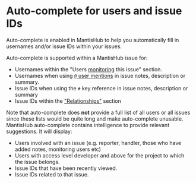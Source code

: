 # Auto-complete for users and issue IDs

Auto-complete is enabled in MantisHub to help you automatically fill in usernames and/or issue IDs within your issues.

Auto-complete is supported within a MantisHub issue for:

- Usernames within the "Users [monitoring](/issue_management/issue_actions) this issue" section.
- Usernames when using [`@` user mentions](/issue_management/mention_notifications) in issue notes, description or summary. 
- Issue IDs when using the `#` key reference in issue notes, description or summary
- Issue IDs within the ["Relationships"](/issue_management/linking_issues) section 

Note that auto-complete does **not** provide a full list of all users or all issues since these lists would be quite long and make auto-complete unusable. MantisHub auto-complete contains intelligence to provide relevant suggestions. It will display:

- Users involved with an issue (e.g. reporter, handler, those who have added notes, monitoring users etc)
- Users with access level developer and above for the project to which the issue belongs.
- Issue IDs that have been recently viewed.
- Issue IDs related to that issue.